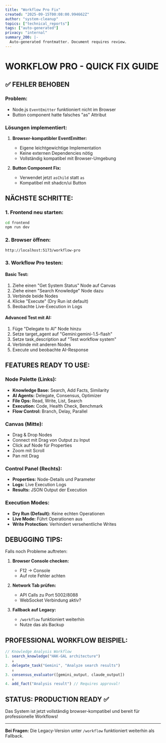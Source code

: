 ```yaml
---
title: "Workflow Pro Fix"
created: "2025-09-15T00:08:00.994662Z"
author: "system-cleanup"
topics: ["technical_reports"]
tags: ["auto-generated"]
privacy: "internal"
summary_200: |-
  Auto-generated frontmatter. Document requires review.
---
```


# WORKFLOW PRO - QUICK FIX GUIDE

## ✅ FEHLER BEHOBEN

### **Problem:**
- Node.js `EventEmitter` funktioniert nicht im Browser
- Button component hatte falsches "as" Attribut

### **Lösungen implementiert:**

1. **Browser-kompatibler EventEmitter:**
   - Eigene leichtgewichtige Implementation
   - Keine externen Dependencies nötig
   - Vollständig kompatibel mit Browser-Umgebung

2. **Button Component Fix:**
   - Verwendet jetzt `asChild` statt `as`
   - Kompatibel mit shadcn/ui Button

## **NÄCHSTE SCHRITTE:**

### 1. Frontend neu starten:
```bash
cd frontend
npm run dev
```

### 2. Browser öffnen:
```
http://localhost:5173/workflow-pro
```

### 3. Workflow Pro testen:

#### **Basic Test:**
1. Ziehe einen "Get System Status" Node auf Canvas
2. Ziehe einen "Search Knowledge" Node dazu
3. Verbinde beide Nodes
4. Klicke "Execute" (Dry Run ist default)
5. Beobachte Live-Execution in Logs

#### **Advanced Test mit AI:**
1. Füge "Delegate to AI" Node hinzu
2. Setze target_agent auf "Gemini:gemini-1.5-flash"
3. Setze task_description auf "Test workflow system"
4. Verbinde mit anderen Nodes
5. Execute und beobachte AI-Response

## **FEATURES READY TO USE:**

### **Node Palette (Links):**
- **Knowledge Base:** Search, Add Facts, Similarity
- **AI Agents:** Delegate, Consensus, Optimizer
- **File Ops:** Read, Write, List, Search
- **Execution:** Code, Health Check, Benchmark
- **Flow Control:** Branch, Delay, Parallel

### **Canvas (Mitte):**
- Drag & Drop Nodes
- Connect mit Drag von Output zu Input
- Click auf Node für Properties
- Zoom mit Scroll
- Pan mit Drag

### **Control Panel (Rechts):**
- **Properties:** Node-Details und Parameter
- **Logs:** Live Execution Logs
- **Results:** JSON Output der Execution

### **Execution Modes:**
- **Dry Run (Default):** Keine echten Operationen
- **Live Mode:** Führt Operationen aus
- **Write Protection:** Verhindert versehentliche Writes

## **DEBUGGING TIPS:**

Falls noch Probleme auftreten:

1. **Browser Console checken:**
   - F12 → Console
   - Auf rote Fehler achten

2. **Network Tab prüfen:**
   - API Calls zu Port 5002/8088
   - WebSocket Verbindung aktiv?

3. **Fallback auf Legacy:**
   - `/workflow` funktioniert weiterhin
   - Nutze das als Backup

## **PROFESSIONAL WORKFLOW BEISPIEL:**

```javascript
// Knowledge Analysis Workflow
1. search_knowledge("HAK-GAL architecture")
   ↓
2. delegate_task("Gemini", "Analyze search results")
   ↓
3. consensus_evaluator([gemini_output, claude_output])
   ↓
4. add_fact("Analysis result") // Requires approval!
```

## **STATUS: PRODUCTION READY** ✅

Das System ist jetzt vollständig browser-kompatibel und bereit für professionelle Workflows!

---
**Bei Fragen:** Die Legacy-Version unter `/workflow` funktioniert weiterhin als Fallback.